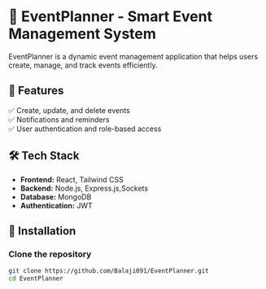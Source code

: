 # 📅 EventPlanner - Smart Event Management System  

EventPlanner is a dynamic event management application that helps users create, manage, and track events efficiently.  

## 🚀 Features  
✅ Create, update, and delete events  
✅ Notifications and reminders  
✅ User authentication and role-based access  

## 🛠 Tech Stack  
- **Frontend:** React, Tailwind CSS  
- **Backend:** Node.js, Express.js,Sockets
- **Database:** MongoDB  
- **Authentication:** JWT  

## 🔧 Installation  

### Clone the repository  
```bash
git clone https://github.com/Balaji091/EventPlanner.git
cd EventPlanner
